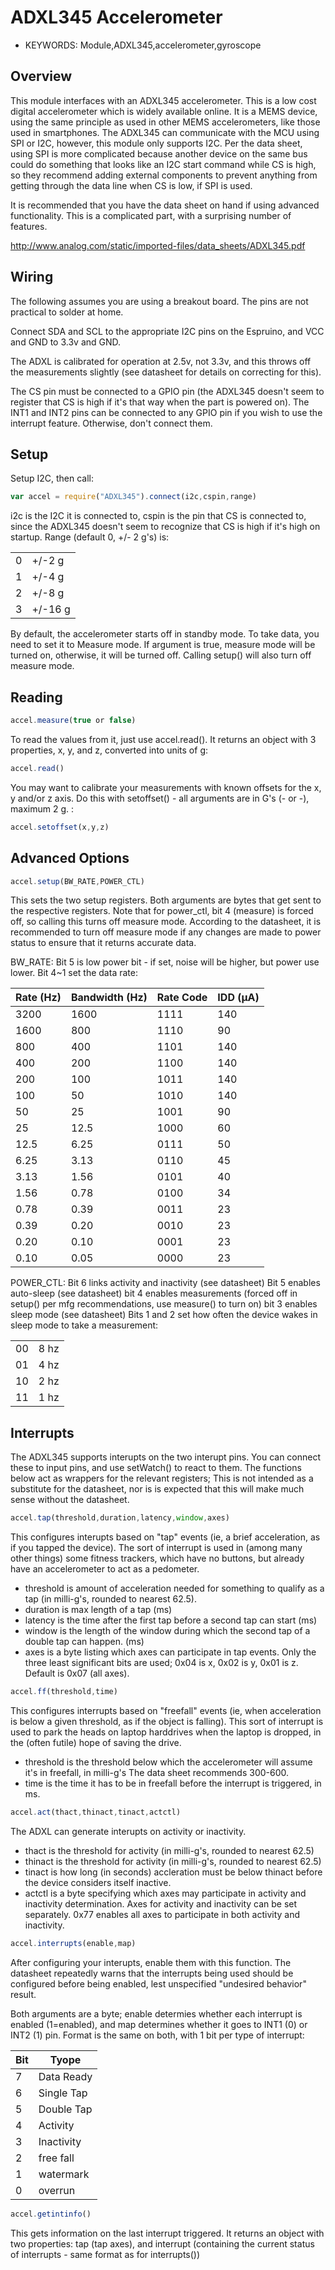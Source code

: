 <!--- Copyright (c) 2014 Spence Konde. See the file LICENSE for copying permission. -->
ADXL345 Accelerometer
=====================

* KEYWORDS: Module,ADXL345,accelerometer,gyroscope

Overview
-----------------

This module interfaces with an ADXL345 accelerometer. This is a low cost digital accelerometer which is widely available online. It is a MEMS device, using the same principle as used in other MEMS accelerometers, like those used in smartphones. The ADXL345 can communicate with the MCU using SPI or I2C, however, this module only supports I2C. Per the data sheet, using SPI is more complicated because another device on the same bus could do something that looks like an I2C start command while CS is high, so they recommend adding external components to prevent anything from getting through the data line when CS is low, if SPI is used.

It is recommended that you have the data sheet on hand if using advanced functionality. This is a complicated part, with a surprising number of features.

http://www.analog.com/static/imported-files/data_sheets/ADXL345.pdf

Wiring
----------------

The following assumes you are using a breakout board. The pins are not practical to solder at home.

Connect SDA and SCL to the appropriate I2C pins on the Espruino, and VCC and GND to 3.3v and GND.

The ADXL is calibrated for operation at 2.5v, not 3.3v, and this throws off the measurements slightly (see datasheet for details on correcting for this).

The CS pin must be connected to a GPIO pin (the ADXL345 doesn't seem to register that CS is high if it's that way when the part is powered on). 
The INT1 and INT2 pins can be connected to any GPIO pin if you wish to use the interrupt feature. Otherwise, don't connect them. 

Setup
-----------------

Setup I2C, then call:
```JavaScript
var accel = require("ADXL345").connect(i2c,cspin,range)
```

i2c is the I2C it is connected to, cspin is the pin that CS is connected to, since the ADXL345 doesn't seem to recognize that CS is high if it's high on startup. 
Range (default 0, +/- 2 g's) is:

  |   |         |
  | - | ------- |
  | 0 | +/-2 g  |
  | 1 | +/-4 g  |
  | 2 | +/-8 g  |
  | 3 | +/-16 g |

By default, the accelerometer starts off in standby mode. To take data, you need to set it to Measure mode. If argument is true, measure mode will be turned on, otherwise, it will be turned off. Calling setup() will also turn off measure mode. 


Reading
------------------
```JavaScript
accel.measure(true or false)
```

To read the values from it, just use accel.read(). It returns an object with 3 properties, x, y, and z, converted into units of g:
```JavaScript
accel.read()
```

You may want to calibrate your measurements with known offsets for the x, y and/or z axis. Do this with setoffset() - all arguments are in G's (- or -), maximum 2 g. :
```JavaScript
accel.setoffset(x,y,z)
```


Advanced Options
-------------------
```JavaScript
accel.setup(BW_RATE,POWER_CTL)
```

This sets the two setup registers. Both arguments are bytes that get sent to the respective registers. Note that for power_ctl, bit 4 (measure) is forced off, so calling this turns off measure mode. According to the datasheet, it is recommended to turn off measure mode if any changes are made to power status to ensure that it returns accurate data. 

BW_RATE: Bit 5 is low power bit - if set, noise will be higher, but power use lower. 
Bit 4~1 set the data rate:
  
  | Rate (Hz)|Bandwidth (Hz)|Rate Code|IDD (µA)|
  |----------|--------------|---------|--------|
  | 3200	 | 1600			| 1111    |   140  | 
  | 1600	 | 800			| 1110    |    90  |
  | 800		 | 400			| 1101    |   140  |
  | 400		 | 200			| 1100    |   140  |
  | 200		 | 100			| 1011    |   140  |
  | 100		 | 50			| 1010    |   140  |
  | 50		 | 25			| 1001    |    90  |
  | 25		 | 12.5			| 1000    |    60  |
  | 12.5	 | 6.25			| 0111    |    50  |
  | 6.25	 | 3.13			| 0110    |    45  |
  | 3.13	 | 1.56			| 0101    |    40  |
  | 1.56	 | 0.78			| 0100    |    34  |
  | 0.78	 | 0.39			| 0011    |    23  |
  | 0.39	 | 0.20			| 0010    |    23  |
  | 0.20	 | 0.10			| 0001    |    23  |
  | 0.10	 | 0.05		 	| 0000    |    23  |

POWER_CTL:
Bit 6 links activity and inactivity (see datasheet)
Bit 5 enables auto-sleep (see datasheet)
bit 4 enables measurements (forced off in setup() per mfg recommendations, use measure() to turn on)
bit 3 enables sleep mode (see datasheet)
Bits 1 and 2 set how often the device wakes in sleep mode to take a measurement:

  |    |       |
  | -- | ----- |
  | 00 |  8 hz |
  | 01 |  4 hz |
  | 10 |  2 hz |
  | 11 |  1 hz |


Interrupts
------------------

The ADXL345 supports interupts on the two interupt pins. You can connect these to input pins, and use setWatch() to react to them. The functions below act as wrappers for the relevant registers; This is not intended as a substitute for the datasheet, nor is is expected that this will make much sense without the datasheet. 

```JavaScript
accel.tap(threshold,duration,latency,window,axes)
```

This configures interupts based on "tap" events (ie, a brief acceleration, as if you tapped the device). The sort of interrupt is used in (among many other things) some fitness trackers, which have no buttons, but already have an accelerometer to act as a pedometer. 

* threshold is amount of acceleration needed for something to qualify as a tap (in milli-g's, rounded to nearest 62.5).
* duration is max length of a tap (ms)
* latency is the time after the first tap before a second tap can start (ms)
* window is the length of the window during which the second tap of a double tap can happen. (ms)
* axes is a byte listing which axes can participate in tap events. Only the three least significant bits are used; 0x04 is x, 0x02 is y, 0x01 is z. Default is 0x07 (all axes). 

```JavaScript
accel.ff(threshold,time)
```

This configures interrupts based on "freefall" events (ie, when acceleration is below a given threshold, as if the object is falling). This sort of interrupt is used to park the heads on laptop harddrives when the laptop is dropped, in the (often futile) hope of saving the drive. 

* threshold is the threshold below which the accelerometer will assume it's in freefall, in milli-g's The data sheet recommends 300-600.
* time is the time it has to be in freefall before the interrupt is triggered, in ms. 

```JavaScript
accel.act(thact,thinact,tinact,actctl)
```

The ADXL can generate interupts on activity or inactivity. 
* thact is the threshold for activity (in milli-g's, rounded to nearest 62.5)
* thinact is the threshold for activity  (in milli-g's, rounded to nearest 62.5) 
* tinact is how long (in seconds) accleration must be below thinact before the device considers itself inactive. 
* actctl is a byte specifying which axes may participate in activity and inactivity determination. Axes for activity and inactivity can be set separately. 0x77 enables all axes to participate in both activity and inactivity. 

```JavaScript
accel.interrupts(enable,map)
```

After configuring your interupts, enable them with this function. The datasheet repeatedly warns that the interrupts being used should be configured before being enabled, lest unspecified "undesired behavior" result. 

Both arguments are a byte; enable determies whether each interrupt is enabled (1=enabled), and map determines whether it goes to INT1 (0) or INT2 (1) pin. Format is the same on both, with 1 bit per type of interrupt:

  | Bit | Tyope |
  |---|------------|
  | 7 | Data Ready |
  | 6 | Single Tap |
  | 5 | Double Tap |
  | 4 | Activity |
  | 3 | Inactivity |
  | 2 | free fall |
  | 1 | watermark |
  | 0 | overrun |

```JavaScript
accel.getintinfo()
```

This gets information on the last interrupt triggered. It returns an object with two properties: tap (tap axes), and interrupt (containing the current status of interrupts - same format as for interrupts())

